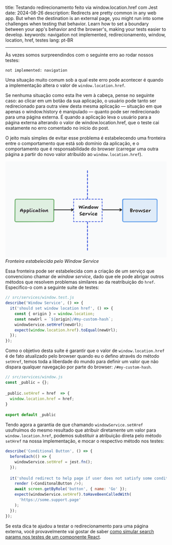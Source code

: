 title: Testando redirecionamento feito via window.location.href com Jest
date: 2024-08-26
description: Redirects are pretty common in any web app. But when the destination is an external page, you might run into some challenges when testing that behavior. Learn how to set a boundary between your app's behavior and the browser's, making your tests easier to develop.
keywords: navigation not implemented, redirecionamento, window, location, href, testes
lang: pt-BR

---

Às vezes somos surpreendindos com o seguinte erro ao rodar nossos testes:

```
not implemented: navigation
```

Uma situação muito comum sob a qual este erro pode acontecer é quando a implementação altera o valor de `window.location.href`.

Se nenhuma situação como esta lhe vem à cabeça, pense no seguinte caso: ao clicar em um botão da sua aplicação, o usuário pode tanto ser redirecionado para outra view desta mesma aplicação — situação em que apenas o window.history é manipulado — quanto pode ser redirecionado para uma página externa. É quando a aplicação leva o usuário para a página externa alterando o valor de window.location.href, que o teste cai exatamente no erro comentado no início do post.

O jeito mais simples de evitar esse problema é estabelecendo uma fronteira entre o comportamento que está sob domínio da aplicação, e o comportamento que é responsabilidade do browser (carregar uma outra página a partir do novo valor atribuído ao `window.location.href`).

![Diagrama exibindo uma fronteira, delimitada por um serviço chamado "window service", entre a aplicação e o browser](../../images/boundary.png)  
_Fronteira estabelecida pelo Window Service_

Essa fronteira pode ser estabelecida com a criação de um serviço que convenciono chamar de *window service*, dado que ele pode abrigar outros métodos que resolvem problemas similares ao da reatribuição do `href`. Especifico-o com a seguinte suite de testes:

``` javascript
// src/services/window.test.js
describe('Window Service', () => {
  it('should set window location href', () => {
    const { origin } = window.location;
    const newUrl = `${origin}/#my-custom-hash`;
    windowService.setHref(newUrl);
    expect(window.location.href).toEqual(newUrl);
  });
});
```

Como o objetivo desta suíte é garantir que o valor de `window.location.href` é de fato atualizado pelo browser quando eu o defino através do método `setHref`, temos toda a liberdade do mundo para definir um valor que não dispara qualquer navegação por parte do browser: `/#my-custom-hash`.

``` javascript
// src/services/window.js
const _public = {};

_public.setHref = href  => {
  window.location.href = href;
}

export default _public
```

Tendo agora a garantia de que chamando `windowService.setHref` usufruímos do mesmo resultado que atribuir diretamente um valor para `window.location.href`, podemos substituir a atribuição direta pelo método `setHref` na nossa implementação, e mocar o respectivo método nos testes:

``` javascript
describe('Conditional Button', () => {
  beforeEach(() => {
    windowService.setHref = jest.fn();
  });

  it('should redirect to help page if user does not satisfy some condition', () => {
    render (<ConditonalButton />);
    await screen.getByRole('button', { name: 'Go' });
    expect(windowService.setHref).toHaveBeenCalledWith(
      'https://some.support.page'
    );
  });
});
```

Se esta dica te ajudou a testar o redirecionamento para uma página externa, você provavelmente vai gostar de saber [como simular search params nos testes de um componente React](/blog/simulando-search-params-nos-testes-de-um-componente-react/).
